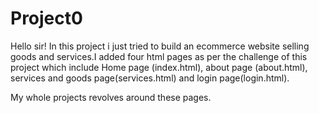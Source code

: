 # Project0

Hello sir!
In this project i just tried to build an ecommerce website selling goods and services.I added four html pages as per the challenge of this project which include Home page (index.html), about page (about.html), services and goods page(services.html) and login page(login.html).

My whole projects revolves around these pages.
